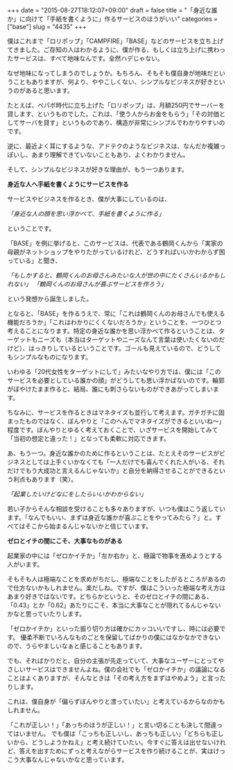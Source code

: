 +++
date = "2015-08-27T18:12:07+09:00"
draft = false
title = "「身近な誰か」に向けて「手紙を書くように」作るサービスのほうがいい"
categories = ["base"]
slug = "4435"
+++

僕はこれまで「ロリポップ」「CAMPFIRE」「BASE」などのサービスを立ち上げてきました。ご存知の人はわかるように、僕が作る、もしくは立ち上げに携わったサービスは、すべて地味なんです。全然ハデじゃない。

なぜ地味になってしまうのでしょうか。もちろん、そもそも僕自身が地味だということもありますが、何より、ややこしくない、シンプルなビジネスが好きというのがあると思います。

たとえば、ペパボ時代に立ち上げた「ロリポップ」は、月額250円でサーバーを貸します、というものでした。これは、「使う人からお金をもらう」「その対価としてサーバを貸す」というものであり、構造が非常にシンプルでわかりやすいのです。

逆に、最近よく耳にするような、アドテクのようなビジネスは、なんだか複雑っぽいし、あまり理解できていないこともあり、よくわかりません。

そして、シンプルなビジネスが好きな理由が、もう一つあります。

<strong>身近な人へ手紙を書くようにサービスを作る</strong>

サービスやビジネスを作るとき、僕が大事にしているのは、

<em>「身近な人の顔を思い浮かべて、手紙を書くように作る」</em>

ということです。

「BASE」を例に挙げると、このサービスは、代表である鶴岡くんから「実家の母親がネットショップをやりたがっているけれど、どうすればいいかわからず困っている」と聞き、

<em>「もしかすると、鶴岡くんのお母さんみたいな人が世の中にたくさんいるかもしれない」
「鶴岡くんのお母さんが喜ぶサービスを作ろう」</em>

という発想から誕生しました。

となると、「BASE」を作るうえで、常に「これは鶴岡くんのお母さんでも使える機能だろうか」「これはわかりにくくないだろうか」ということを、一つひとつ考えることになります。特定の身近な誰かを思い浮かべて作るということは、ターゲットもニーズも（本当はターゲットやニーズなんて言葉は使いたくないのだけど）、はっきりしているということです。ゴールも見えているので、どうしてもシンプルなものになります。

いわゆる「20代女性をターゲットにして」みたいなやり方では、僕には「このサービスを必要としている誰かの顔」がどうしても思い浮かばないのです。輪郭がぼやけたまま作ると、結局、誰にも刺さらないものができあがってしまいます。

ちなみに、サービスを作るときはマネタイズも並行して考えます。ガチガチに固まったものではなく、ぼんやりと「このへんでマネタイズができるといいね～」程度です。ぼんやりとゆるく考えておくことで、いざサービスを開始してみて「当初の想定と違った！」となっても柔軟に対応できます。

あ、もう一つ。身近な誰かのために作るということは、たとえそのサービスがビジネスとしては上手くいかなくても「一人だけでも喜んでくれた人がいる、それだけでもう大成功と言えるんじゃないか」と自分を納得させることができるという利点もあります（笑）。

<em>「起業したいけどなにをしたらいいかわからない」</em>

若い子からそんな相談を受けることも多々ありますが、いつも僕はこう返しています。「なんでもいい、まずは身近な誰かが喜ぶことをやってみたら？」と。すべてはそこから始まるんじゃないかと信じています。

<strong>ゼロとイチの間にこそ、大事なものがある</strong>

起業家の中には「ゼロかイチか」「左か右か」と、極論で物事を進めようとする人がいます。

そもそも人は極端なことを求めがちだし、極端なことをしたがるところがあるので仕方ないかもしれません。楽だしね。ですが、僕はこういった極端な考え方はあまり好きではないです。どちらかというと、そのゼロとイチの間にある、「0.43」とか「0.62」あたりにこそ、本当に大事なことが隠れてるんじゃないかなと思っていたりします。

「ゼロかイチか」といった振り切り方は確かにカッコいいですし、時には必要です。 優柔不断でいろんなものごとを保留してばかりの僕にはなかなかできないので、うらやましいなぁと感じることもあります。

でも、そればかりだと、自分の主張が先走っていて、大事なユーザーにとってやさしいサービスはできませんよね。僕の会社でも「ゼロかイチか」の議論になることはよくありますが、そんなときは「その考え方をまずはやめよう」と言ったりします。

これは、僕自身が「偏らずぼんやりと漂っていたい」と考えているからなのかもしれません。

「これが正しい！」「あっちのほうが正しい！」と言い切ることも決して間違ってはいません。
でも僕は「こっちも正しいし、あっちも正しい」「どちらも正しいから、どうしようかねえ」と考え続けていたい。今すぐに答えは出せないけれど、答えを出すためにずっと考えながらサービスを作り続けることが、実はけっこう大事なんじゃないかなと思っています。
